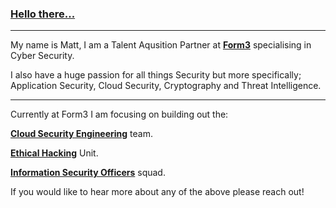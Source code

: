 ### **[Hello there...](https://i.kym-cdn.com/photos/images/original/001/947/998/a66.jpg)**

___

My name is Matt, I am a Talent Aqusition Partner at **[Form3](https://www.form3.tech/)** specialising in Cyber Security. 

I also have a huge passion for all things Security but more specifically; Application Security, Cloud Security, Cryptography and Threat Intelligence. 
___

Currently at Form3 I am focusing on building out the: 

**[Cloud Security Engineering](https://github.com/form3tech-oss/infosec-candidate-pack/blob/master/roles/cse.md)** team. 

**[Ethical Hacking](https://github.com/form3tech-oss/infosec-candidate-pack/blob/master/roles/ethical_hacker.md)** Unit. 

**[Information Security Officers](https://github.com/form3tech-oss/infosec-candidate-pack/blob/master/roles/iso.md)** squad. 

If you would like to hear more about any of the above please reach out!



<!--
**Matt-Hockey-Form3/matt-hockey-form3** is a ✨ _special_ ✨ repository because its `README.md` (this file) appears on your GitHub profile.

Here are some ideas to get you started:

- 🔭 I’m currently working on ...
- 🌱 I’m currently learning ...
- 👯 I’m looking to collaborate on ...
- 🤔 I’m looking for help with ...
- 💬 Ask me about ...
- 📫 How to reach me: ...
- 😄 Pronouns: ...
- ⚡ Fun fact: ...
-->
